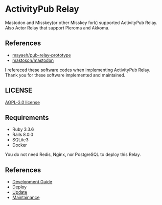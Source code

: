 # ActivityPub Relay

Mastodon and Misskey(or other Misskey fork) supported ActivityPub Relay.
Also Actor Relay that support Pleroma and Akkoma.

## References

- [mayaeh/pub-relay-prototype](https://github.com/mayaeh/pub-relay-prototype)
- [mastoson/mastodon](https://github.com/mastodon/mastodon)

I refereced these software codes when implementing ActivityPub Relay.
Thank you for these software implemented and maintained.

## LICENSE

[AGPL-3.0 license](../../LICENSE)

## Requirements

- Ruby 3.3.6
- Rails 8.0.0
- SQLite3
- Docker

You do not need Redis, Nginx, nor PostgreSQL to deploy this Relay.

## References

- [Development Guide](./development/index.md)
- [Deploy](./deploy/index.md)
- [Update](./update/index.md)
- [Maintainance](./maintenance/index.md)
